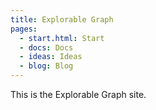 ```yaml
---
title: Explorable Graph
pages:
  - start.html: Start
  - docs: Docs
  - ideas: Ideas
  - blog: Blog
---
```


This is the Explorable Graph site.
